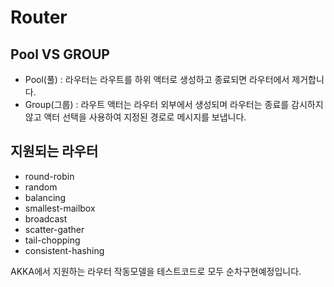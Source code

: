 # Router

## Pool VS GROUP

- Pool(풀) : 라우터는 라우트를 하위 액터로 생성하고 종료되면 라우터에서 제거합니다.
- Group(그룹) : 라우트 액터는 라우터 외부에서 생성되며 라우터는 종료를 감시하지 않고 액터 선택을 사용하여 지정된 경로로 메시지를 보냅니다.

## 지원되는 라우터

- round-robin
- random
- balancing
- smallest-mailbox
- broadcast
- scatter-gather
- tail-chopping
- consistent-hashing

AKKA에서 지원하는 라우터 작동모델을 테스트코드로 모두 순차구현예정입니다.
